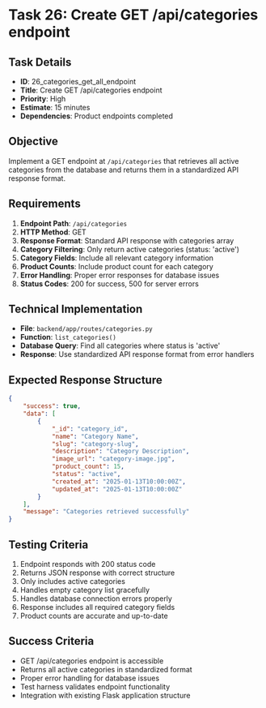 # Task 26: Create GET /api/categories endpoint

## Task Details
- **ID**: 26_categories_get_all_endpoint
- **Title**: Create GET /api/categories endpoint
- **Priority**: High
- **Estimate**: 15 minutes
- **Dependencies**: Product endpoints completed

## Objective
Implement a GET endpoint at `/api/categories` that retrieves all active categories from the database and returns them in a standardized API response format.

## Requirements
1. **Endpoint Path**: `/api/categories`
2. **HTTP Method**: GET
3. **Response Format**: Standard API response with categories array
4. **Category Filtering**: Only return active categories (status: 'active')
5. **Category Fields**: Include all relevant category information
6. **Product Counts**: Include product count for each category
7. **Error Handling**: Proper error responses for database issues
8. **Status Codes**: 200 for success, 500 for server errors

## Technical Implementation
- **File**: `backend/app/routes/categories.py`
- **Function**: `list_categories()`
- **Database Query**: Find all categories where status is 'active'
- **Response**: Use standardized API response format from error handlers

## Expected Response Structure
```json
{
    "success": true,
    "data": [
        {
            "_id": "category_id",
            "name": "Category Name",
            "slug": "category-slug",
            "description": "Category Description",
            "image_url": "category-image.jpg",
            "product_count": 15,
            "status": "active",
            "created_at": "2025-01-13T10:00:00Z",
            "updated_at": "2025-01-13T10:00:00Z"
        }
    ],
    "message": "Categories retrieved successfully"
}
```

## Testing Criteria
1. Endpoint responds with 200 status code
2. Returns JSON response with correct structure
3. Only includes active categories
4. Handles empty category list gracefully
5. Handles database connection errors properly
6. Response includes all required category fields
7. Product counts are accurate and up-to-date

## Success Criteria
- GET /api/categories endpoint is accessible
- Returns all active categories in standardized format
- Proper error handling for database issues
- Test harness validates endpoint functionality
- Integration with existing Flask application structure